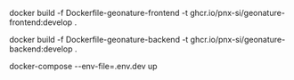 docker build -f Dockerfile-geonature-frontend -t ghcr.io/pnx-si/geonature-frontend:develop .

docker build -f Dockerfile-geonature-backend -t ghcr.io/pnx-si/geonature-backend:develop .

docker-compose --env-file=.env.dev up